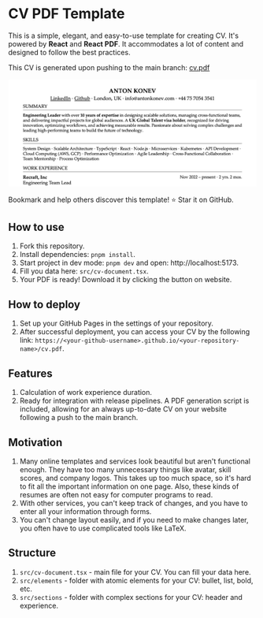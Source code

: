 # CV PDF Template

This is a simple, elegant, and easy-to-use template for creating CV. It's powered by **React** and **React PDF**.
It accommodates a lot of content and designed to follow the best practices.

This CV is generated upon pushing to the main branch: [cv.pdf](https://evilj0e.github.io/react-pdf-cv-template/cv.pdf)

<img src=".github/images/preview.png" alt="Screenshot" />

Bookmark and help others discover this template! ⭐ Star it on GitHub.

## How to use

1. Fork this repository.
2. Install dependencies: `pnpm install`.
3. Start project in dev mode: `pnpm dev` and open: http://localhost:5173.
4. Fill you data here: `src/cv-document.tsx`.
5. Your PDF is ready! Download it by clicking the button on website.

## How to deploy

1. Set up your GitHub Pages in the settings of your repository.
2. After successful deployment, you can access your CV by the following link: 
`https://<your-github-username>.github.io/<your-repository-name>/cv.pdf`.

## Features

1. Calculation of work experience duration.
2. Ready for integration with release pipelines. A PDF generation script is included, allowing for an always up-to-date 
CV on your website following a push to the main branch.

## Motivation

1. Many online templates and services look beautiful but aren't functional enough. They have too many unnecessary 
things like avatar, skill scores, and company logos. This takes up too much space, so it's hard to fit all the important information on one page. Also, these kinds of resumes are often not easy for computer programs to read.
2. With other services, you can't keep track of changes, and you have to enter all your information through forms.
3. You can't change layout easily, and if you need to make changes later, you often have to use complicated
tools like LaTeX.

## Structure

1. `src/cv-document.tsx` - main file for your CV. You can fill your data here.
2. `src/elements` - folder with atomic elements for your CV: bullet, list, bold, etc.
3. `src/sections` - folder with complex sections for your CV: header and experience.
